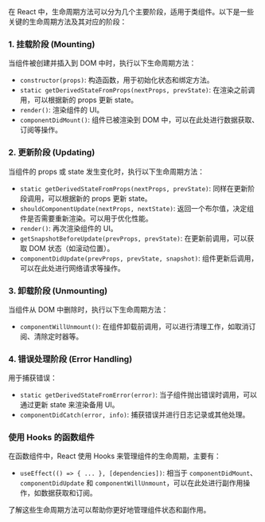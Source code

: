 在 React 中，生命周期方法可以分为几个主要阶段，适用于类组件。以下是一些关键的生命周期方法及其对应的阶段：

### 1. 挂载阶段 (Mounting)
当组件被创建并插入到 DOM 中时，执行以下生命周期方法：
- `constructor(props)`: 构造函数，用于初始化状态和绑定方法。
- `static getDerivedStateFromProps(nextProps, prevState)`: 在渲染之前调用，可以根据新的 props 更新 state。
- `render()`: 渲染组件的 UI。
- `componentDidMount()`: 组件已被渲染到 DOM 中，可以在此处进行数据获取、订阅等操作。

### 2. 更新阶段 (Updating)
当组件的 props 或 state 发生变化时，执行以下生命周期方法：
- `static getDerivedStateFromProps(nextProps, prevState)`: 同样在更新阶段调用，可以根据新的 props 更新 state。
- `shouldComponentUpdate(nextProps, nextState)`: 返回一个布尔值，决定组件是否需要重新渲染。可以用于优化性能。
- `render()`: 再次渲染组件的 UI。
- `getSnapshotBeforeUpdate(prevProps, prevState)`: 在更新前调用，可以获取 DOM 状态（如滚动位置）。
- `componentDidUpdate(prevProps, prevState, snapshot)`: 组件更新后调用，可以在此处进行网络请求等操作。

### 3. 卸载阶段 (Unmounting)
当组件从 DOM 中删除时，执行以下生命周期方法：
- `componentWillUnmount()`: 在组件卸载前调用，可以进行清理工作，如取消订阅、清除定时器等。

### 4. 错误处理阶段 (Error Handling)
用于捕获错误：
- `static getDerivedStateFromError(error)`: 当子组件抛出错误时调用，可以通过更新 state 来渲染备用 UI。
- `componentDidCatch(error, info)`: 捕获错误并进行日志记录或其他处理。

### 使用 Hooks 的函数组件
在函数组件中，React 使用 Hooks 来管理组件的生命周期，主要有：
- `useEffect(() => { ... }, [dependencies])`: 相当于 `componentDidMount`、`componentDidUpdate` 和 `componentWillUnmount`，可以在此处进行副作用操作，如数据获取和订阅。

了解这些生命周期方法可以帮助你更好地管理组件状态和副作用。
